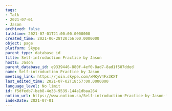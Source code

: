 ```yaml
---
tags:
- Talk
- 2021-07-01
- Jason
archived: false
talktime: 2021-07-01T21:00:00.0000000
created_time: 2021-06-28T20:56:00.0000000
object: page
platform: Skype
parent_type: database_id
title: Self-introduction Practice by Jason
hosts: Jason
parent_database_id: e9339446-880f-4ef0-8ad7-8ad1f507dded
name: Self-introduction Practice by Jason
meeting_link: https://join.skype.com/xMKyV4Fx3KXT
last_edited_time: 2021-07-02T18:57:00.0000000
language_level: No limit
id: f5dfedb7-beb8-4e33-9539-144a1dbaa264
notion_url: https://www.notion.so/Self-introduction-Practice-by-Jason-f5dfedb7beb84e339539144a1dbaa264
indexDate: 2021-07-01
---
```







